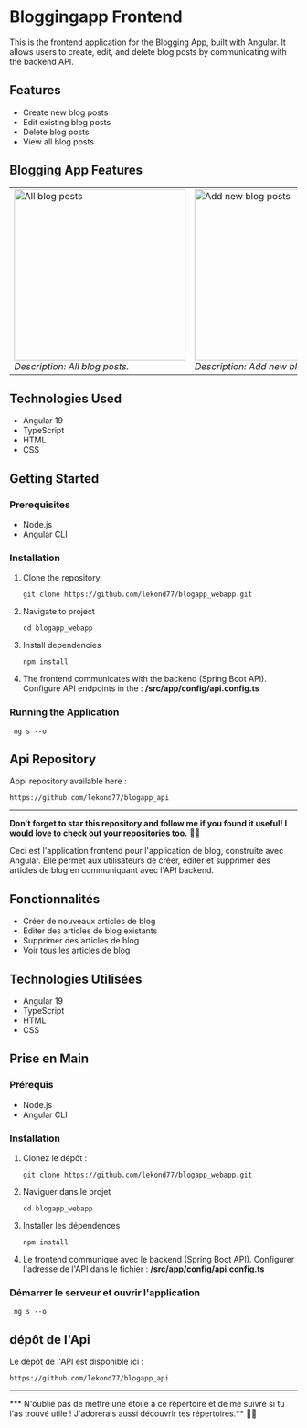 # Bloggingapp  Frontend

This is the frontend application for the Blogging App, built with Angular. It allows users to create, edit, and delete blog posts by communicating with the backend API.

## Features

- Create new blog posts
- Edit existing blog posts
- Delete blog posts
- View all blog posts



## Blogging App Features

<table>
  <tr>
    <td>
      <img src="https://github.com/user-attachments/assets/5d5bed77-7a43-45e8-8e86-722c7efe1e78" alt="All blog posts" width="300" height="300"/> <br>
      <em>Description: All blog posts.</em>
    </td>
    <td>
      <img src="https://github.com/user-attachments/assets/b2cc5d4a-7860-4849-b5c5-14e9dfd86c85" alt="Add new blog posts" width="300" height="300"/> <br>
      <em>Description: Add new blog posts.</em>
    </td>
    <td>
      <img src="https://github.com/user-attachments/assets/f1485efc-c94e-4b24-95a4-64968dd0c36a" alt="Edit existing blog posts" width="300" height="300"/><br>
      <em>Description: Edit existing blog posts.</em>
    </td>
  </tr>
</table>

## Technologies Used

- Angular 19
- TypeScript
- HTML
- CSS

## Getting Started

### Prerequisites

- Node.js
- Angular CLI

### Installation

1. Clone the repository:
   
       git clone https://github.com/lekond77/blogapp_webapp.git
2. Navigate to project
   
       cd blogapp_webapp
3. Install dependencies
   
       npm install
4. The frontend communicates with the backend (Spring Boot API). 
Configure API endpoints in the : **/src/app/config/api.config.ts**

### Running the Application
     ng s --o

## Api Repository

Appi repository available here : 
    
    https://github.com/lekond77/blogapp_api

---

**Don't forget to star this repository and follow me if you found it useful! I would love to check out your repositories too.** 🌟😄




Ceci est l'application frontend pour l'application de blog, construite avec Angular. Elle permet aux utilisateurs de créer, éditer et supprimer des articles de blog en communiquant avec l'API backend.

## Fonctionnalités

- Créer de nouveaux articles de blog
- Éditer des articles de blog existants
- Supprimer des articles de blog
- Voir tous les articles de blog

## Technologies Utilisées

- Angular 19
- TypeScript
- HTML
- CSS

## Prise en Main

### Prérequis

- Node.js
- Angular CLI

### Installation

1. Clonez le dépôt :

       git clone https://github.com/lekond77/blogapp_webapp.git

2. Naviguer dans le projet

       cd blogapp_webapp
3. Installer les dépendences

       npm install
4. Le frontend communique avec le backend (Spring Boot API). 
Configurer l'adresse de l'API dans le fichier : **/src/app/config/api.config.ts**

### Démarrer le serveur et ouvrir l'application
     ng s --o

## dépôt de l'Api

Le dépôt de l'API est disponible ici :
     
    https://github.com/lekond77/blogapp_api

--- 
*** N'oublie pas de mettre une étoile à ce répertoire et de me suivre si tu l'as trouvé utile ! J'adorerais aussi découvrir tes répertoires.** 🌟😄

